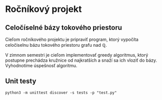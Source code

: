 # Ročníkový projekt
## Celočíselné bázy tokového priestoru

Cieľom ročníkového projektu je pripraviť program, ktorý vypočíta
celočiselnu bázu tokového priestoru grafu nad $\mathbb{Q}$.

V zimnom semestri je cieľom implementovať greedy algoritmus, ktorý postupne
prechádza kružnice od najkratších a snaží sa ich vloziť do bázy.
Vyhodnotíme úspešnosť algoritmu.

## Unit testy
`python3 -m unittest discover -s tests -p "test.py"`
